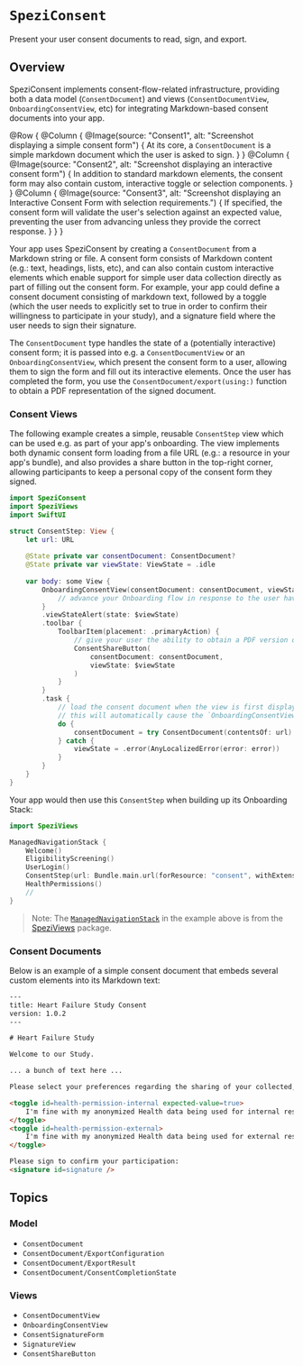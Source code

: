 # ``SpeziConsent``

<!--
                  
This source file is part of the Stanford Spezi open-source project

SPDX-FileCopyrightText: 2025 Stanford University and the project authors (see CONTRIBUTORS.md)

SPDX-License-Identifier: MIT
             
-->

Present your user consent documents to read, sign, and export.

## Overview

SpeziConsent implements consent-flow-related infrastructure, providing both a data model (``ConsentDocument``) and views (``ConsentDocumentView``, ``OnboardingConsentView``, etc) for integrating Markdown-based consent documents into your app.

@Row {
    @Column {
        @Image(source: "Consent1", alt: "Screenshot displaying a simple consent form") {
            At its core, a ``ConsentDocument`` is a simple markdown document which the user is asked to sign.
        }
    }
    @Column {
        @Image(source: "Consent2", alt: "Screenshot displaying an interactive consent form") {
            In addition to standard markdown elements, the consent form may also contain custom, interactive toggle or selection components.
        }
    }
    @Column {
        @Image(source: "Consent3", alt: "Screenshot displaying an Interactive Consent Form with selection requirements.") {
            If specified, the consent form will validate the user's selection against an expected value, preventing the user from advancing unless they provide the correct response.
        }
    }
}


Your app uses SpeziConsent by creating a ``ConsentDocument`` from a Markdown string or file.
A consent form consists of Markdown content (e.g.: text, headings, lists, etc), and can also contain custom interactive elements which enable support for simple user data collection directly as part of filling out the consent form.
For example, your app could define a consent document consisting of markdown text, followed by a toggle (which the user needs to explicitly set to true in order to confirm their willingness to participate in your study), and a signature field where the user needs to sign their signature.

The ``ConsentDocument`` type handles the state of a (potentially interactive) consent form; it is passed into e.g. a ``ConsentDocumentView`` or an ``OnboardingConsentView``, which present the consent form to a user, allowing them to sign the form and fill out its interactive elements.
Once the user has completed the form, you use the ``ConsentDocument/export(using:)`` function to obtain a PDF representation of the signed document.


### Consent Views

The following example creates a simple, reusable `ConsentStep` view which can be used e.g. as part of your app's onboarding.
The view implements both dynamic consent form loading from a file URL (e.g.: a resource in your app's bundle),
and also provides a share button in the top-right corner, allowing participants to keep a personal copy of the consent form they signed.
```swift
import SpeziConsent
import SpeziViews
import SwiftUI

struct ConsentStep: View {
    let url: URL
    
    @State private var consentDocument: ConsentDocument?
    @State private var viewState: ViewState = .idle
    
    var body: some View {
        OnboardingConsentView(consentDocument: consentDocument, viewState: $viewState) {
            // advance your Onboarding flow in response to the user having confirmed a completed consent document
        }
        .viewStateAlert(state: $viewState)
        .toolbar {
            ToolbarItem(placement: .primaryAction) {
                // give your user the ability to obtain a PDF version of the consent document they just signed
                ConsentShareButton(
                    consentDocument: consentDocument,
                    viewState: $viewState
                )
            }
        }
        .task {
            // load the consent document when the view is first displayed.
            // this will automatically cause the `OnboardingConsentView` above to update its contents.
            do {
                consentDocument = try ConsentDocument(contentsOf: url)
            } catch {
                viewState = .error(AnyLocalizedError(error: error))
            }
        }
    }
}
```

Your app would then use this `ConsentStep` when building up its Onboarding Stack:
```swift
import SpeziViews

ManagedNavigationStack {
    Welcome()
    EligibilityScreening()
    UserLogin()
    ConsentStep(url: Bundle.main.url(forResource: "consent", withExtension: "md")!)
    HealthPermissions()
    //
}
```

> Note: The [`ManagedNavigationStack`](https://swiftpackageindex.com/stanfordspezi/speziviews/documentation/speziviews/managednavigationstack) in the example above is from the [SpeziViews](https://github.com/StanfordSpezi/SpeziViews) package.

### Consent Documents

Below is an example of a simple consent document that embeds several custom elements into its Markdown text:

```html
---
title: Heart Failure Study Consent
version: 1.0.2
---

# Heart Failure Study

Welcome to our Study.

... a bunch of text here ...

Please select your preferences regarding the sharing of your collected, anonymized Health data:

<toggle id=health-permission-internal expected-value=true>
    I'm fine with my anonymized Health data being used for internal research within the organization
</toggle>
<toggle id=health-permission-external>
    I'm fine with my anonymized Health data being used for external research outside the organization
</toggle>

Please sign to confirm your participation:
<signature id=signature />
```


## Topics

### Model
- ``ConsentDocument``
- ``ConsentDocument/ExportConfiguration``
- ``ConsentDocument/ExportResult``
- ``ConsentDocument/ConsentCompletionState``

### Views
- ``ConsentDocumentView``
- ``OnboardingConsentView``
- ``ConsentSignatureForm``
- ``SignatureView``
- ``ConsentShareButton``
